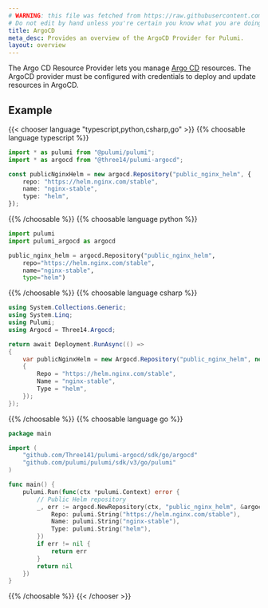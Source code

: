 ```yaml
---
# WARNING: this file was fetched from https://raw.githubusercontent.com/three141/pulumi-argocd/v1.0.1/docs/_index.md
# Do not edit by hand unless you're certain you know what you are doing!
title: ArgoCD
meta_desc: Provides an overview of the ArgoCD Provider for Pulumi.
layout: overview
---
```


The Argo CD Resource Provider lets you manage [Argo CD](https://argoproj.github.io/cd/) resources.
The ArgoCD provider must be configured with credentials to deploy and update resources in ArgoCD.

## Example

{{< chooser language "typescript,python,csharp,go" >}}
{{% choosable language typescript %}}

```typescript
import * as pulumi from "@pulumi/pulumi";
import * as argocd from "@three14/pulumi-argocd";

const publicNginxHelm = new argocd.Repository("public_nginx_helm", {
    repo: "https://helm.nginx.com/stable",
    name: "nginx-stable",
    type: "helm",
});

```

{{% /choosable %}}
{{% choosable language python %}}

```python
import pulumi
import pulumi_argocd as argocd

public_nginx_helm = argocd.Repository("public_nginx_helm",
    repo="https://helm.nginx.com/stable",
    name="nginx-stable",
    type="helm")

```

{{% /choosable %}}
{{% choosable language csharp %}}

```csharp
using System.Collections.Generic;
using System.Linq;
using Pulumi;
using Argocd = Three14.Argocd;

return await Deployment.RunAsync(() => 
{
    var publicNginxHelm = new Argocd.Repository("public_nginx_helm", new()
    {
        Repo = "https://helm.nginx.com/stable",
        Name = "nginx-stable",
        Type = "helm",
    });
});


```

{{% /choosable %}}
{{% choosable language go %}}

```go
package main

import (
	"github.com/Three141/pulumi-argocd/sdk/go/argocd"
	"github.com/pulumi/pulumi/sdk/v3/go/pulumi"
)

func main() {
	pulumi.Run(func(ctx *pulumi.Context) error {
		// Public Helm repository
		_, err := argocd.NewRepository(ctx, "public_nginx_helm", &argocd.RepositoryArgs{
			Repo: pulumi.String("https://helm.nginx.com/stable"),
			Name: pulumi.String("nginx-stable"),
			Type: pulumi.String("helm"),
		})
		if err != nil {
			return err
		}
		return nil
	})
}

```

{{% /choosable %}}
{{< /chooser >}}
